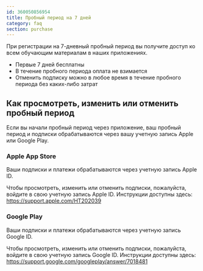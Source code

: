 ```yaml
---
id: 360050856954
title: Пробный период на 7 дней
category: faq
section: purchase
---
```


При регистрации на 7-дневный пробный период вы получите доступ ко всем обучающим материалам в наших приложениях.

- Первые 7 дней бесплатны
- В течение пробного периода оплата не взимается
- Отменить подписку можно в любое время в течение пробного периода без каких-либо затрат

## Как просмотреть, изменить или отменить пробный период

Если вы начали пробный период через приложение, ваш пробный период и подписки обрабатываются через вашу учетную запись Apple или Google Play.

### Apple App Store

Ваши подписки и платежи обрабатываются через учетную запись Apple ID.

Чтобы просмотреть, изменить или отменить подписки, пожалуйста, войдите в свою учетную запись Apple ID. Инструкции доступны здесь: <https://support.apple.com/HT202039>

### Google Play

Ваши подписки и платежи обрабатываются через учетную запись Google ID.

Чтобы просмотреть, изменить или отменить подписки, пожалуйста, войдите в свою учетную запись Google ID. Инструкции доступны здесь: <https://support.google.com/googleplay/answer/7018481>